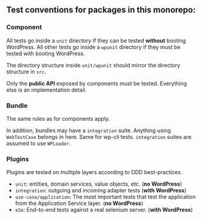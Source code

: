## Test conventions for packages in this monorepo:

### Component

All tests go inside a `unit` directory if they can be tested **without** booting WordPress.
All other tests go inside a `wpunit` directory if they must be tested with booting WordPress.

The directory structure inside `unit/wpunit` should mirror the directory structure in `src`.

Only the **public API** exposed by components must be tested. Everything else is an implementation detail.

### Bundle

The same rules as for components apply.

In addition, bundles may have a `integration` suite. Anything using `WebTestCase` belongs in here.
Same for wp-cli tests. `integration` suites are assumed to use  `WPLoader`.

### Plugins

Plugins are tested on multiple layers according to DDD best-practices.

- `unit`: entities, domain services, value objects, etc. (**no WordPress**)
- `integration`: outgoing and incoming adapter tests (**with WordPress**)
- `use-case/application`: The most important tests that test the application from the Application Service layer. (**no WordPress**)
- `e2e`: End-to-end tests against a real selenium server. (**with WordPress**)